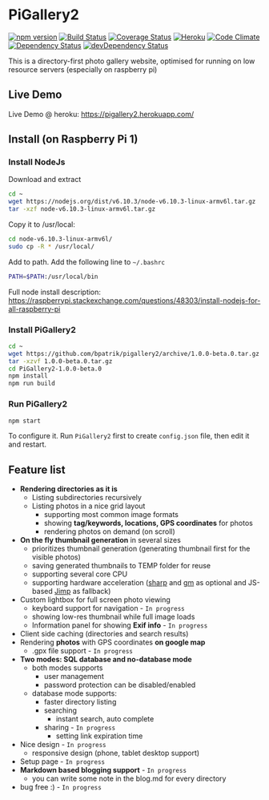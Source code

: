 # PiGallery2
[![npm version](https://badge.fury.io/js/pigallery2.svg)](https://badge.fury.io/js/pigallery2)
[![Build Status](https://travis-ci.org/bpatrik/pigallery2.svg?branch=master)](https://travis-ci.org/bpatrik/pigallery2)
[![Coverage Status](https://coveralls.io/repos/github/bpatrik/PiGallery2/badge.svg?branch=master)](https://coveralls.io/github/bpatrik/PiGallery2?branch=master)
[![Heroku](https://heroku-badge.herokuapp.com/?app=pigallery2&style=flat)](https://pigallery2.herokuapp.com)
[![Code Climate](https://codeclimate.com/github/bpatrik/pigallery2/badges/gpa.svg)](https://codeclimate.com/github/bpatrik/pigallery2)
[![Dependency Status](https://david-dm.org/bpatrik/pigallery2.svg)](https://david-dm.org/bpatrik/pigallery2)
[![devDependency Status](https://david-dm.org/bpatrik/pigallery2/dev-status.svg)](https://david-dm.org/bpatrik/pigallery2#info=devDependencies)

This is a directory-first photo gallery website, optimised for running on low resource servers (especially on raspberry pi)

## Live Demo
Live Demo @ heroku: https://pigallery2.herokuapp.com/



## Install (on Raspberry Pi 1)
### Install NodeJs
Download and extract
```bash
cd ~
wget https://nodejs.org/dist/v6.10.3/node-v6.10.3-linux-armv6l.tar.gz
tar -xzf node-v6.10.3-linux-armv6l.tar.gz
```
Copy it to /usr/local: 
```bash
cd node-v6.10.3-linux-armv6l/
sudo cp -R * /usr/local/
```
Add to path. Add the following line to  `~/.bashrc`
```bash
PATH=$PATH:/usr/local/bin
```
Full node install description: https://raspberrypi.stackexchange.com/questions/48303/install-nodejs-for-all-raspberry-pi
 
### Install PiGallery2
```bash
cd ~
wget https://github.com/bpatrik/pigallery2/archive/1.0.0-beta.0.tar.gz
tar -xzvf 1.0.0-beta.0.tar.gz
cd PiGallery2-1.0.0-beta.0
npm install
npm run build
```
### Run PiGallery2
```bash
npm start
```
To configure it. Run `PiGallery2` first to create `config.json` file, then edit it and restart. 


## Feature list

 * **Rendering directories as it is**
   * Listing subdirectories recursively
   * Listing photos in a nice grid layout
     * supporting most common image formats
     * showing **tag/keywords, locations, GPS coordinates** for photos
     * rendering photos on demand (on scroll)
 * **On the fly thumbnail generation** in several sizes
   * prioritizes thumbnail generation (generating thumbnail first for the visible photos)
   * saving generated thumbnails to TEMP folder for reuse
   * supporting several core CPU
   * supporting hardware acceleration ([sharp](https://github.com/lovell/sharp) and [gm](https://github.com/aheckmann/gm) as optional and JS-based [Jimp](https://github.com/oliver-moran/jimp)  as fallback)   
 * Custom lightbox for full screen photo viewing
   * keyboard support for navigation - `In progress`
   * showing low-res thumbnail while full image loads
   * Information panel for showing **Exif info** - `In progress`
 * Client side caching (directories and search results)
 * Rendering **photos** with GPS coordinates **on google map**
   * .gpx file support - `In progress`
 * **Two modes: SQL database and no-database mode**
   * both modes supports
     * user management
     * password protection can be disabled/enabled
   * database mode supports:
     * faster directory listing
     * searching
       * instant search, auto complete
     * sharing - `In progress`
       * setting link expiration time
 * Nice design - `In progress`
    * responsive design (phone, tablet desktop support)
 * Setup page - `In progress`
 * **Markdown based blogging support** - `In progress`
   * you can write some note in the blog.md for every directory
 * bug free :) - `In progress`
